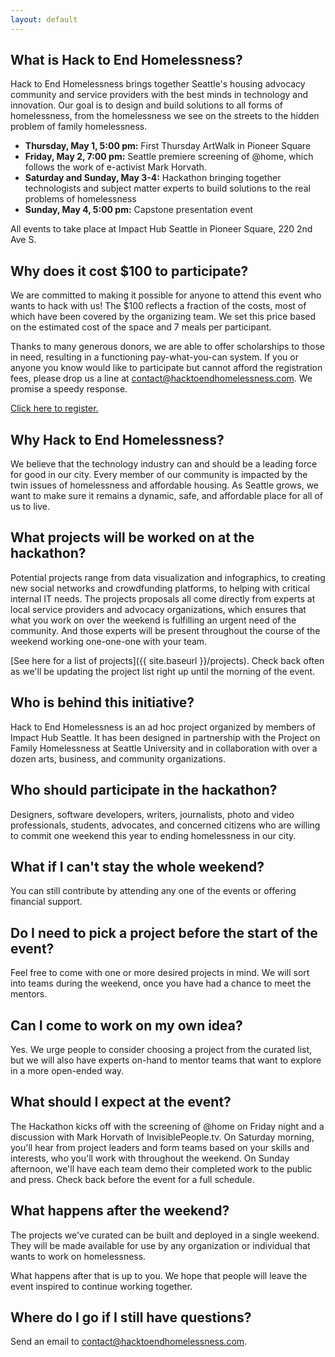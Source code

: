 ```yaml
---
layout: default
---
```


## What is Hack to End Homelessness?

Hack to End Homelessness brings together Seattle's housing advocacy community and service providers with the best minds in technology and innovation. Our goal is to design and build solutions to all forms of homelessness, from the homelessness we see on the streets to the hidden problem of family homelessness.

- **Thursday, May 1, 5:00 pm:** First Thursday ArtWalk in Pioneer Square
- **Friday, May 2, 7:00 pm:** Seattle premiere screening of @home, which follows the work of e-activist Mark Horvath.
- **Saturday and Sunday, May 3-4:** Hackathon bringing together technologists and subject matter experts to build solutions to the real problems of homelessness
- **Sunday, May 4, 5:00 pm:** Capstone presentation event

All events to take place at Impact Hub Seattle in Pioneer Square, 220 2nd Ave S.

## Why does it cost $100 to participate?

We are committed to making it possible for anyone to attend this event who wants to hack with us! The $100 reflects a fraction of the costs, most of which have been covered by the organizing team. We set this price based on the estimated cost of the space and 7 meals per participant. 

Thanks to many generous donors, we are able to offer scholarships to those in need, resulting in a functioning pay-what-you-can system. If you or anyone you know would like to participate but cannot afford the registration fees, please drop us a line at contact@hacktoendhomelessness.com. We promise a speedy response. 

[Click here to register.](http://www.eventbrite.com/e/hack-to-end-homelessness-seattle-tickets-11125365267)


## Why Hack to End Homelessness?

We believe that the technology industry can and should be a leading force for good in our city. Every member of our community is impacted by the twin issues of homelessness and affordable housing. As Seattle grows, we want to make sure it remains a dynamic, safe, and affordable place for all of us to live. 


## What projects will be worked on at the hackathon?

Potential projects range from data visualization and infographics, to creating new social networks and crowdfunding platforms, to helping with critical internal IT needs. The projects proposals all come directly from experts at local service providers and advocacy organizations, which ensures that what you work on over the weekend is fulfilling an urgent need of the community. And those experts will be present throughout the course of the weekend working one-one-one with your team.

[See here for a list of projects]({{ site.baseurl }}/projects). Check back often as we'll be updating the project list right up until the morning of the event.


## Who is behind this initiative?
Hack to End Homelessness is an ad hoc project organized by members of Impact Hub Seattle. It has been designed in partnership with the Project on Family Homelessness at Seattle University and in collaboration with over a dozen arts, business, and community organizations.


## Who should participate in the hackathon?

Designers, software developers, writers, journalists, photo and video professionals, students, advocates, and concerned citizens who are willing to commit one weekend this year to ending homelessness in our city. 

## What if I can't stay the whole weekend? 

You can still contribute by attending any one of the events or offering financial support. 


## Do I need to pick a project before the start of the event?

Feel free to come with one or more desired projects in mind. We will sort into teams during the weekend, once you have had a chance to meet the mentors.


## Can I come to work on my own idea?

Yes. We urge people to consider choosing a project from the curated list, but we will also have experts on-hand to mentor teams that want to explore in a more open-ended way.


## What should I expect at the event?


The Hackathon kicks off with the screening of @home on Friday night and a discussion with Mark Horvath of InvisiblePeople.tv. On Saturday morning, you'll hear from project leaders and form teams based on your skills and interests, who you'll work with throughout the weekend. On Sunday afternoon, we'll have each team demo their completed work to the public and press. Check back before the event for a full schedule.


## What happens after the weekend?

The projects we've curated can be built and deployed in a single weekend. They will be made available for use by any organization or individual that wants to work on homelessness.

What happens after that is up to you. We hope that people will leave the event inspired to continue working together.


## Where do I go if I still have questions?

Send an email to contact@hacktoendhomelessness.com.

